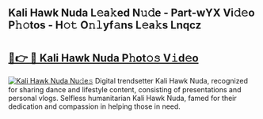 ## Kali Hawk Nuda L𝚎a𝚔ed N𝚞𝚍e - Part-wYX Vi𝚍𝚎o P𝚑𝚘tos - H𝚘𝚝 O𝚗𝚕yf𝚊ns L𝚎a𝚔s Lnqcz

# <h2><a href="http://kfaz57c.oniu.top/?m=Kali+Hawk+Nuda">🔗👉 🔴 Kali Hawk Nuda P𝚑ot𝚘𝚜 V𝚒d𝚎o</a></h2>

[![Kali Hawk Nuda Nu𝚍e𝚜](https://i.imgur.com/0qMVB7G.gif)](http://kfaz57c.oniu.top/?m=Kali+Hawk+Nuda)
Digital trendsetter Kali Hawk Nuda, recognized for sharing dance and lifestyle content, consisting of presentations and personal vlogs. Selfless humanitarian Kali Hawk Nuda, famed for their dedication and compassion in helping those in need.  

